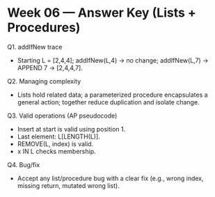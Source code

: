 # Week 06 — Answer Key (Lists + Procedures)

Q1. addIfNew trace
- Starting L = [2,4,4]; addIfNew(L,4) → no change; addIfNew(L,7) → APPEND 7 → [2,4,4,7].

Q2. Managing complexity
- Lists hold related data; a parameterized procedure encapsulates a general action; together reduce duplication and isolate change.

Q3. Valid operations (AP pseudocode)
- Insert at start is valid using position 1.
- Last element: L[LENGTH(L)].
- REMOVE(L, index) is valid.
- x IN L checks membership.

Q4. Bug/fix
- Accept any list/procedure bug with a clear fix (e.g., wrong index, missing return, mutated wrong list).
